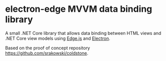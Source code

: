 # electron-edge MVVM data binding library
A small .NET Core library that allows data binding between HTML views and .NET Core view models using [Edge.js](https://github.com/kexplo/electron-edge) and [Electron](https://github.com/electron/electron).

Based on the proof of concept repository https://github.com/srakowski/coldstone.